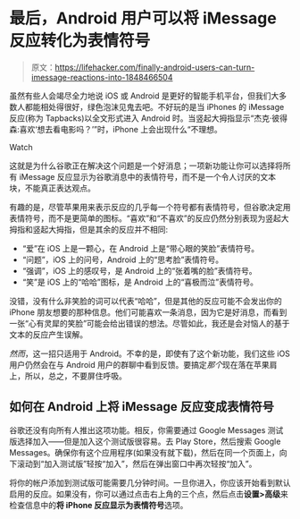 # 最后，Android 用户可以将 iMessage 反应转化为表情符号

> 原文：<https://lifehacker.com/finally-android-users-can-turn-imessage-reactions-into-1848466504>

虽然有些人会竭尽全力地说 iOS 或 Android 是更好的智能手机平台，但我们大多数人都能相处得很好，绿色泡沫见鬼去吧。不好玩的是当 iPhones 的 iMessage 反应(称为 Tapbacks)以全文形式进入 Android 时。当竖起大拇指显示“杰克·彼得森:喜欢‘想去看电影吗？’”时，iPhone 上会出现什么“不理想。

Watch

这就是为什么谷歌正在解决这个问题是一个好消息；一项新功能让你可以选择将所有 iMessage 反应显示为谷歌消息中的表情符号，而不是一个令人讨厌的文本块，不能真正表达观点。

有趣的是，尽管苹果用来表示反应的几乎每一个符号都有表情符号，但谷歌决定用表情符号，而不是更简单的图标。“喜欢”和“不喜欢”的反应仍然分别表现为竖起大拇指和竖起大拇指，但是其余的反应并不相同:

*   “爱”在 iOS 上是一颗心，在 Android 上是“带心眼的笑脸”表情符号。
*   “问题”，iOS 上的问号，Android 上的“思考脸”表情符号。
*   “强调”，iOS 上的感叹号，是 Android 上的“张着嘴的脸”表情符号。
*   “笑”是 iOS 上的“哈哈”图标，是 Android 上的“喜极而泣”表情符号。

没错，没有什么非笑脸的词可以代表“哈哈”，但是其他的反应可能不会发出你的 iPhone 朋友想要的那种信息。他们可能喜欢一条消息，因为它是好消息，而看到一张“心有灵犀的笑脸”可能会给出错误的想法。尽管如此，我还是会对恼人的基于文本的反应产生误解。

*然而*，这一招只适用于 Android。不幸的是，即使有了这个新功能，我们这些 iOS 用户仍然会在与 Android 用户的群聊中看到反馈。要搞定*那个*现在落在苹果肩上，所以，总之，不要屏住呼吸。

## 如何在 Android 上将 iMessage 反应变成表情符号

谷歌还没有向所有人推出这项功能。相反，你需要通过 Google Messages 测试版选择加入——但是加入这个测试版很容易。去 Play Store，然后搜索 Google Messages。确保你有这个应用程序(如果没有就下载)，然后在同一个页面上，向下滚动到“加入测试版”轻按“加入”，然后在弹出窗口中再次轻按“加入”。

将你的帐户添加到测试版可能需要几分钟时间。一旦你进入，你应该开始看到默认启用的反应。如果没有，你可以通过点击右上角的三个点，然后点击**设置>高级**来检查信息中的**将 iPhone 反应显示为表情符号**选项。